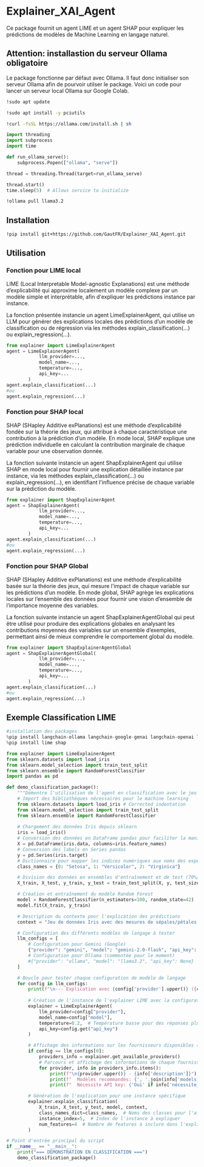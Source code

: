 # Explainer_XAI_Agent

Ce package fournit un agent LIME et un agent SHAP pour expliquer les prédictions de modèles de Machine Learning en langage naturel.

## Attention: installastion du serveur Ollama obligatoire
Le package fonctionne par défaut avec Ollama. Il faut donc initialiser son serveur Ollama afin de pourvoir utilser le package.
Voici un code pour lancer un serveur local Ollama sur Google Colab.

```bash
!sudo apt update

!sudo apt install -y pciutils

!curl -fsSL https://ollama.com/install.sh | sh
```

```python
import threading
import subprocess
import time

def run_ollama_serve():
    subprocess.Popen(["ollama", "serve"])

thread = threading.Thread(target=run_ollama_serve)

thread.start()
time.sleep(5)  # Allows service to initialize
```

```bash
!ollama pull llama3.2
```

## Installation

```bash
!pip install git+https://github.com/GautFR/Explainer_XAI_Agent.git
```

## Utilisation

### Fonction pour LIME local

LIME (Local Interpretable Model-agnostic Explanations) est une méthode d’explicabilité qui approxime localement un modèle complexe par un modèle simple et interprétable, afin d'expliquer les prédictions instance par instance.

La fonction présentée instancie un agent LimeExplainerAgent, qui utilise un LLM pour générer des explications locales des prédictions d’un modèle de classification ou de régression via les méthodes explain_classification(...) ou explain_regression(...).

```python
from explainer import LimeExplainerAgent
agent = LimeExplainerAgent(
            llm_provider=...,
            model_name=...,
            temperature=...,
            api_key=...
        )
agent.explain_classification(...)
#ou
agent.explain_regression(...)
```

### Fonction pour SHAP local

SHAP (SHapley Additive exPlanations) est une méthode d’explicabilité fondée sur la théorie des jeux, qui attribue à chaque caractéristique une contribution à la prédiction d’un modèle. En mode local, SHAP explique une prédiction individuelle en calculant la contribution marginale de chaque variable pour une observation donnée.

La fonction suivante instancie un agent ShapExplainerAgent qui utilise SHAP en mode local pour fournir une explication détaillée instance par instance, via les méthodes explain_classification(...) ou explain_regression(...), en identifiant l'influence précise de chaque variable sur la prédiction du modèle.

```python
from explainer import ShapExplainerAgent
agent = ShapExplainerAgent(
            llm_provider=...,
            model_name=...,
            temperature=...,
            api_key=...
        )
agent.explain_classification(...)
#ou
agent.explain_regression(...)
```

### Fonction pour SHAP Global

SHAP (SHapley Additive exPlanations) est une méthode d’explicabilité basée sur la théorie des jeux, qui mesure l'impact de chaque variable sur les prédictions d’un modèle. En mode global, SHAP agrège les explications locales sur l’ensemble des données pour fournir une vision d’ensemble de l’importance moyenne des variables.

La fonction suivante instancie un agent ShapExplainerAgentGlobal qui peut être utilisé pour produire des explications globales en analysant les contributions moyennes des variables sur un ensemble d’exemples, permettant ainsi de mieux comprendre le comportement global du modèle.

```python
from explainer import ShapExplainerAgentGlobal
agent = ShapExplainerAgentGlobal(
            llm_provider=...,
            model_name=...,
            temperature=...,
            api_key=...
        )
agent.explain_classification(...)
#ou
agent.explain_regression(...)
```

## Exemple Classification LIME

```python
#installation des packages
%pip install langchain-ollama langchain-google-genai langchain-openai langchain-anthropic
%pip install lime shap
```

```python
from explainer import LimeExplainerAgent
from sklearn.datasets import load_iris
from sklearn.model_selection import train_test_split
from sklearn.ensemble import RandomForestClassifier
import pandas as pd
```

```python
def demo_classification_package():
    """Démontre l'utilisation de l'agent en classification avec le jeu de données Iris"""
    # Import des bibliothèques nécessaires pour le machine learning
    from sklearn.datasets import load_iris # Corrected indentation
    from sklearn.model_selection import train_test_split
    from sklearn.ensemble import RandomForestClassifier
    
    # Chargement des données Iris depuis sklearn
    iris = load_iris()
    # Conversion des données en DataFrame pandas pour faciliter la manipulation
    X = pd.DataFrame(iris.data, columns=iris.feature_names)
    # Conversion des labels en Series pandas
    y = pd.Series(iris.target)
    # Dictionnaire pour mapper les indices numériques aux noms des espèces
    class_names = {0: "Setosa", 1: "Versicolor", 2: "Virginica"}

    # Division des données en ensembles d'entraînement et de test (70%/30%)
    X_train, X_test, y_train, y_test = train_test_split(X, y, test_size=0.3, random_state=42)

    # Création et entraînement du modèle Random Forest
    model = RandomForestClassifier(n_estimators=100, random_state=42)
    model.fit(X_train, y_train)

    # Description du contexte pour l'explication des prédictions
    context = "Jeu de données Iris avec des mesures de sépales/pétales de trois espèces d'iris."

    # Configuration des différents modèles de langage à tester
    llm_configs = [
        # Configuration pour Gemini (Google)
        {"provider": "gemini", "model": "gemini-2.0-flash", "api_key": userdata.get("GOOGLE_API_KEY")},
        # Configuration pour Ollama (commentée pour le moment)
        #{"provider": "ollama", "model": "llama3.2", "api_key": None}
    ]

    # Boucle pour tester chaque configuration de modèle de langage
    for config in llm_configs:
        print(f"\n--- Explication avec {config['provider'].upper()} ({config['model']}) ---")
        
        # Création de l'instance de l'explainer LIME avec la configuration actuelle
        explainer = LimeExplainerAgent(
            llm_provider=config["provider"],
            model_name=config["model"],
            temperature=0.2,  # Température basse pour des réponses plus déterministes
            api_key=config.get("api_key")
        )

        # Affichage des informations sur les fournisseurs disponibles (une seule fois)
        if config == llm_configs[0]:
            providers_info = explainer.get_available_providers()
            # Parcours et affichage des informations de chaque fournisseur
            for provider, info in providers_info.items():
                print(f"\n{provider.upper()} - {info['description']}")
                print(f"  Modèles recommandés: {', '.join(info['models_recommandés'])}")
                print(f"  Nécessite API key: {'Oui' if info['nécessite_api_key'] else 'Non'}")

        # Génération de l'explication pour une instance spécifique
        explainer.explain_classification(
            X_train, X_test, y_test, model, context,
            class_names_dict=class_names,  # Noms des classes pour l'affichage
            instance_index=5,  # Index de l'instance à expliquer
            num_features=4  # Nombre de features à inclure dans l'explication
        )

# Point d'entrée principal du script
if __name__ == "__main__":
    print("=== DÉMONSTRATION EN CLASSIFICATION ===")
    demo_classification_package()
```

